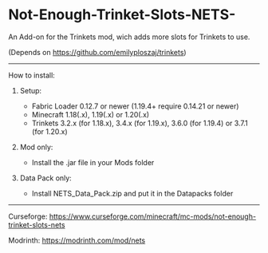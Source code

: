 # Not-Enough-Trinket-Slots-NETS-
An Add-on for the Trinkets mod, wich adds more slots for Trinkets to use.

(Depends on https://github.com/emilyploszaj/trinkets)

---------------

How to install:
1. Setup:
    - Fabric Loader 0.12.7 or newer (1.19.4+ require 0.14.21 or newer)
    - Minecraft 1.18(.x), 1.19(.x) or 1.20(.x)
    - Trinkets 3.2.x (for 1.18.x), 3.4.x (for 1.19.x), 3.6.0 (for 1.19.4) or 3.7.1 (for 1.20.x)

2. Mod only:
    - Install the .jar file in your Mods folder

3. Data Pack only:
    - Install NETS_Data_Pack.zip and put it in the Datapacks folder

---------------

Curseforge: https://www.curseforge.com/minecraft/mc-mods/not-enough-trinket-slots-nets

Modrinth: https://modrinth.com/mod/nets
